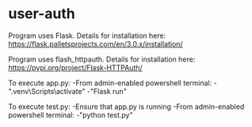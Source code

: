 # user-auth
Program uses Flask. 
Details for installation here: https://flask.palletsprojects.com/en/3.0.x/installation/

Program uses flash_httpauth.
Details for installation here: https://pypi.org/project/Flask-HTTPAuth/

To execute app.py:
-From admin-enabled powershell terminal: 
	-".venv\Scripts\activate"
	-"Flask run"
	
To execute test.py:
-Ensure that app.py is running
-From admin-enabled powershell terminal: 
	-"python test.py"
